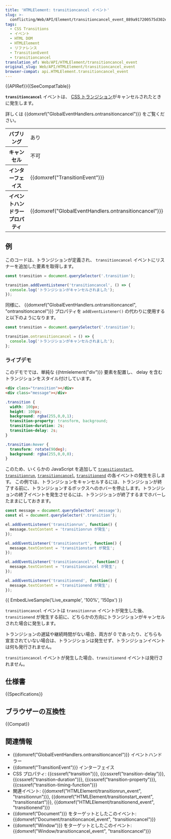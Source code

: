 ```yaml
---
title: 'HTMLElement: transitioncancel イベント'
slug: >-
  conflicting/Web/API/Element/transitioncancel_event_889a917200575d302e6d0ef27f28732d
tags:
  - CSS Transitions
  - イベント
  - HTML DOM
  - HTMLElement
  - リファレンス
  - TransitionEvent
  - transitioncancel
translation_of: Web/API/HTMLElement/transitioncancel_event
original_slug: Web/API/HTMLElement/transitioncancel_event
browser-compat: api.HTMLElement.transitioncancel_event
---
```

{{APIRef}}{{SeeCompatTable}}

**`transitioncancel`** イベントは、 [CSS トランジション](/ja/docs/Web/CSS/CSS_Transitions/Using_CSS_transitions)がキャンセルされたときに発生します。

詳しくは {{domxref("GlobalEventHandlers.ontransitioncancel")}} をご覧ください。

<table class="properties">
  <tbody>
    <tr>
      <th scope="row">バブリング</th>
      <td>あり</td>
    </tr>
    <tr>
      <th scope="row">キャンセル</th>
      <td>不可</td>
    </tr>
    <tr>
      <th scope="row">インターフェイス</th>
      <td>{{domxref("TransitionEvent")}}</td>
    </tr>
    <tr>
      <th scope="row">イベントハンドラープロパティ</th>
      <td>
        {{domxref("GlobalEventHandlers.ontransitioncancel")}}
      </td>
    </tr>
  </tbody>
</table>

## 例

このコードは、トランジションが定義され、 `transitioncancel` イベントにリスナーを追加した要素を取得します。

```js
const transition = document.querySelector('.transition');

transition.addEventListener('transitioncancel', () => {
  console.log('トランジションがキャンセルされました');
});
```

同様に、 {{domxref("GlobalEventHandlers.ontransitioncancel", "ontransitioncancel")}} プロパティを `addEventListener()` の代わりに使用すると以下のようになります。

```js
const transition = document.querySelector('.transition');

transition.ontransitioncancel = () => {
  console.log('トランジションがキャンセルされました');
};
```

### ライブデモ

このデモででは、単純な {{htmlelement("div")}} 要素を配置し、 delay を含むトランジションをスタイル付けしています。

```html
<div class="transition"></div>
<div class="message"></div>
```

```css
.transition {
  width: 100px;
  height: 100px;
  background: rgba(255,0,0,1);
  transition-property: transform, background;
  transition-duration: 2s;
  transition-delay: 2s;
}

.transition:hover {
  transform: rotate(90deg);
  background: rgba(255,0,0,0);
}
```

このため、いくらかの JavaScript を追加して [`transitionstart`](/ja/docs/Web/API/HTMLElement/transitionstart_event), [`transitionrun`](/ja/docs/Web/API/HTMLElement/transitionrun_event), [`transitioncancel`](/ja/docs/Web/API/Window/transitioncancel_event), [`transitionend`](/ja/docs/Web/API/Window/transitionend_event) の各イベントの発生を示します。 この例では、トランジションをキャンセルするには、トランジションが終了する前に、トランジションするボックスへのホバーを停止します。トランジションの終了イベントを発生させるには、トランジションが終了するまでホバーしたままにしておきます。

```js
const message = document.querySelector('.message');
const el = document.querySelector('.transition');

el.addEventListener('transitionrun', function() {
  message.textContent = 'transitionrun が発生';
});

el.addEventListener('transitionstart', function() {
  message.textContent = 'transitionstart が発生';
});

el.addEventListener('transitioncancel', function() {
  message.textContent = 'transitioncancel が発生';
});

el.addEventListener('transitionend', function() {
  message.textContent = 'transitionend が発生';
});
```

{{ EmbedLiveSample('Live_example', '100%', '150px') }}

`transitioncancel` イベントは `transitionrun` イベントが発生した後、 `transitionend` が発生する前に、どちらかの方向にトランジションがキャンセルされた場合に発生します。

トランジションの遅延や継続時間がない場合、両方が 0 であったり、どちらも宣言されていない場合は、トランジションは発生せず、トランジションイベントは何も発行されません。

`transitioncancel` イベントが発生した場合、`transitionend` イベントは発行されません。

## 仕様書

{{Specifications}}

## ブラウザーの互換性

{{Compat}}

## 関連情報

- {{domxref("GlobalEventHandlers.ontransitioncancel")}} イベントハンドラー
- {{domxref("TransitionEvent")}} インターフェイス
- CSS プロパティ: {{cssxref("transition")}}, {{cssxref("transition-delay")}}, {{cssxref("transition-duration")}}, {{cssxref("transition-property")}}, {{cssxref("transition-timing-function")}}
- 関連イベント: {{domxref("HTMLElement/transitionrun_event", "transitionrun")}}, {{domxref("HTMLElement/transitionstart_event", "transitionstart")}}, {{domxref("HTMLElement/transitionend_event", "transitionend")}}
- {{domxref("Document")}} をターゲットとしたこのイベント: {{domxref("Document/transitioncancel_event", "transitioncancel")}}
- {{domxref("Window")}} をターゲットとしたこのイベント: {{domxref("Window/transitioncancel_event", "transitioncancel")}}
